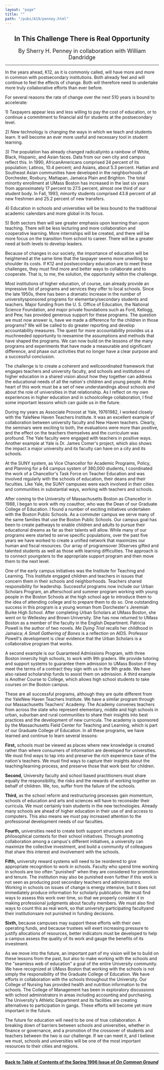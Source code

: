 ```yaml
---
layout: "page"
title: ""
path: "/pubs/A19/penney.html"
---
```

<main>
<center><h2>
In This Challenge There is Real Opportunity</h2>
<font size="+1">By Sherry H. Penney in collaboration with William
Dandridge</font>
</center><hr/>
In the years ahead, K­12, as it is commonly called, will have more
and more in common with post­secondary institutions. Both already
feel and will continue to feel the effects of change. Both will  therefore
need to undertake more truly collaborative efforts than  ever before.
<p>
For several reasons the rate of change over the next 5­10 years is
bound to accelerate:</p><p>
1) Taxpayers appear less and less willing to pay the cost of  education,
or to continue a commitment to financial aid for students  at the
post­secondary level.</p><p>
2) New technology is changing the ways in which we teach and  students
learn. It will become an ever more useful and necessary  tool in student
learning. </p><p>
3) The population has already changed radically­into a rainbow of
White, Black, Hispanic, and Asian faces. Data from our own city and
campus reflect this. In 1990, African­Americans comprised 24  percent
of its population; Latinos, 10.4 percent; and Asians, about 5.3  percent.
Haitian and Southeast Asian communities have developed in  the
neighborhoods of Dorchester, Roxbury, Mattapan, Jamaica Plain  and
Brighton. The total minority enrollment at UMass Boston has  increased in
the last six years from approximately 17 percent to 27.5  percent, almost
one third of our student body. In Fall, 1993, minority  students comprised
43.8 percent of all new freshmen and 25.2  percent of new transfers. </p><p>
4) Education in schools and universities will be less bound to the
traditional academic calendars and more global in its focus. </p><p>
5) Both sectors then will see greater emphasis upon learning than  upon
teaching. There will be less lecturing and more collaboration  and
cooperative learning. More internships will be created, and there  will be
more focus on the transition from school to career. There will  be a
greater need at both levels to develop leaders.
</p><p>
Because of changes in our society, the importance of education will  be
heightened at the same time that the taxpayer seems more  unwilling to
shoulder its costs. If K­12 and post­secondary education  are to
meet these challenges, they must find more and better ways to  collaborate
and to cooperate. That is, to me, the solution, the  opportunity within
the challenge.
</p><p>
Most institutions of higher education, of course, can already provide  an
impressive list of programs and services they offer to local  schools.
Since the late 1950s, there has been a dramatic increase in  the number of
university­sponsored programs for  elementary/secondary students and
teachers. Major funding from  the U. S. Office of Education, the National
Science Foundation, and  major private foundations such as Ford, Kellogg,
and Pew, has  provided generous support for these programs. The question
we  must now answer is, have we made a difference for the children in
those programs? We will be called to do greater reporting and  develop
accountability measures. The quest for more accountability  provides us a
much­needed opportunity to re­examine the  assumptions and
methods that have shaped the programs. We can  now build on the lessons of
the many programs and experiments that  have made a measurable and
significant difference, and phase out  activities that no longer have a
clear purpose and a successful  conclusion.
</p><p>
The challenge is to create a coherent and well­coordinated  framework
that engages teachers and university faculty, and schools  and
institutions of higher education in a shared vision about how  they
together can address the educational needs of all the nation's  children
and young people. At the heart of this work must be a set of  new
understandings about schools and about the role of universities  in that
relationship. As I reflect on my own experiences in higher  education and
in school­college collaboration, I find some important  lessons which
can guide us in the future.
</p><p>
During my years as Associate Provost at Yale, 1976­1982, I worked
closely with the Yale­New Haven Teachers Institute. It was an
excellent example of collaboration between university faculty and  New
Haven teachers. Clearly, the seminars were exciting to both, the
evaluations were more than positive, and the effect on the teachers
themselves and the curriculum was profound. The Yale faculty were  engaged
with teachers in positive ways. Another example at Yale is  Dr. James
Comer's project, which also shows the impact a major  university and its
faculty can have on a city and its schools.
</p><p>
At the SUNY system, as Vice Chancellor for Academic Programs,  Policy, and
Planning for a 64 campus system of 380,000 students, I  coordinated the
work of a Chancellor's Task Force on Teacher  Education and was involved
regularly with the schools of education,  their deans and their faculties.
Like Yale, the SUNY campuses were  each involved in their cities and
communities in substantial ways,  working with teachers and schools.
</p><p>
After coming to the University of Massachusetts Boston as Chancellor  in
1988, I began to work with my co­author, who was the Dean of  our
Graduate College of Education. I found a number of exciting  initiatives
undertaken with the Boston Public Schools. As a commuter  campus we serve
many of the same families that use the Boston  Public Schools. Our campus
goal has been to create pathways to  enable children and adults to pursue
their educational dreams as far  as their talents will allow. While many
of our programs were started  to serve specific populations, over the past
five years we have  worked to create a unified network that maximizes our
human and  fiscal resources. Our array of programs­over
30­serves gifted and  talented students as well as those with
learning difficulties. The  approach is to connect youngsters to the
appropriate support  program and then move them to the next level.
</p><p>
One of the early campus initiatives was the Institute for Teaching  and
Learning. This Institute engaged children and teachers in issues  that
concern them in their schools and neighborhoods. Teachers  shared
responsibility for leadership. Successful programs now  include our Urban
Scholars Program, an after­school and summer  program working with
young people in the Boston Schools at the high  school age to introduce
them to the idea of attending college and to  prepare them to do so.
One outstanding success in this program is a young woman from
Dorchester's Jeremiah Burke High School. After completing Urban  Scholars
at UMass Boston, she went on to Wellesley and Brown  University. She has
now returned to UMass Boston as a member of  the faculty in the English
Department. Patricia Powell is the author of  two novels. <i>Me Dying
Trial</i> recalls her childhood in Jamaica; <i>A Small  Gathering of
Bones</i> is a reflection on AIDS. Professor Powell's  development is
clear evidence that the Urban Scholars is a  collaborative program that
works.
</p><p>
A second example is our Guaranteed Admissions Program, with three  Boston
inner­city high schools, to work with 9th graders. We provide
tutoring and support systems to guarantee them admission to UMass  Boston
if they meet the terms of a contract they sign with us in the  9th grade.
We have also raised scholarship funds to assist them on  admission. A
third example is Another Course to College, which  allows high school
students to take courses on the Boston campus.
</p><p>
These are all successful programs, although they are quite different  from
the Yale­New Haven Teachers Institute. We have a similar  program
through our Massachusetts Teachers' Academy. The  Academy convenes
teachers from across the state who represent  elementary, middle and high
schools in urban, suburban and rural  communities to share their insights
into best practices and the  development of new curricula. The academy is
sponsored by the  Massachusetts Field Center for Teaching and Learning,
which is part  of our Graduate College of Education.
In all these programs, we have learned and continue to learn several
lessons:
</p><p>
<b>First,</b> schools must be viewed as places where new knowledge is
created rather than where consumers of information are developed  for
universities. We must find ways to tap into and preserve the rich
experience base of the nation's teachers. We must find ways to  capture
their insights about the teaching/learning process, and  preserve those
that work best for children.
</p><p>
<b>Second,</b> University faculty and school based practitioners must
share  equally the responsibility, the risks and the rewards of working
together on behalf of children. We, too, suffer from the failure of the
schools.
</p><p>
<b>Third,</b> as the school reform and restructuring processes gain
momentum, schools of education and arts and sciences will have to
reconsider their curricula. We must certainly train students in the  new
technologies. Already many schools are ahead of higher  education in their
use of and access to computers. This also means we  must pay increased
attention to the professional development needs  of our faculties.
</p><p>
<b>Fourth,</b> universities need to create both support structures and
philosophical contexts for their school initiatives. Through promoting
collaboration among a campus's different initiatives, a university can
maximize the collective investment, and build a community of  colleagues
that share this interest and involvement with the schools.
</p><p>
<b>Fifth,</b> university reward systems will need to be reordered to give
appropriate recognition to work in schools. Faculty who spend time
working in schools are too often "punished" when they are  considered for
promotion and tenure. The institution may also be  punished even further
if this work is not seen as producing post­ secondary teachers and
administrators. Working in schools on issues  of change is energy
intensive, but it does not immediately produce  information for scholarly
publication. We must find ways to assess  this work over time, so that we
properly consider it in making  professional judgments about faculty
members. We must also find  ways to count this as real work, so that
university participating  faculty­and their institutions­are not
punished in funding decisions.
</p><p>
<b>Sixth,</b> because campuses may support these efforts with their own
operating funds, and because trustees will exert increasing pressure  to
justify allocations of resources, better indicators must be  developed to
help a campus assess the quality of its work and gauge  the benefits of
its investment.
</p><p>
As we move into the future, an important part of my vision will be to
build on these lessons from the past, but also to make working with  the
schools and the "seamless web of education" a goal of the entire
University community. We have recognized at UMass Boston that  working
with the schools is not simply the responsibility of the  Graduate College
of Education. We have efforts in collaboration with  the schools
throughout the University. Our College of Nursing has  provided health and
nutrition information to the schools. The College  of Management has been
in exploratory discussions with school  administrators in areas including
accounting and purchasing. The  University's Athletic Department and its
facilities are creating  alternatives to participation in gangs. These
efforts will become yet  more important in the future.
</p><p>
The future for education will need to be one of true collaboration. A
breaking down of barriers between schools and universities, whether  in
finance or governance, and a promotion of the crossover of  students and
teachers between the two is our challenge. If we can  meet it, and I
believe we must, schools and universities will be one  of the most
important resources to their cities and regions.
</p><hr/>
<h4><a href=".\">Back to
Table of Contents of the Spring  1996 Issue of <i>On Common
Ground</i></a>
</h4>
</main>